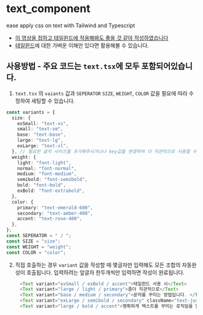 # text_component

ease apply css on text with Tailwind and Typescript

- [이 영상을 접하고 테일윈드에 적용해봐도 좋을 것 같아 작성하였습니다](https://www.youtube.com/watch?v=b1NEj8HG1yU&t=382s&ab_channel=mewtru)
- [테일윈드](https://tailwindcss.com/)에 대한 가벼운 이해만 있다면 활용해볼 수 있습니다.

## 사용방법 - 주요 코드는 `text.tsx`에 모두 포함되어있습니다.

1. `text.tsx` 의 `vaiants` 값과 `SEPERATOR` `SIZE`, `WEIGHT`, `COLOR` 값을 필요에 따라 수정하여 세팅할 수 있습니다.

```typescript
const variants = {
  size: {
    exSmall: "text-xs",
    small: "text-sm",
    base: "text-base",
    large: "text-lg",
    exLarge: "text-xl",
  }, // 필요한 글자 사이즈를 추가해주시거나나 key값을 변경하여 더 직관적으로 사용할 수 있습니다.
  weight: {
    light: "font-light",
    normal: "font-normal",
    medium: "font-medium",
    semibold: "font-semibold",
    bold: "font-bold",
    exBold: "font-extrabold",
  },
  color: {
    primary: "text-emerald-600",
    secondary: "text-amber-400",
    accent: "text-rose-400",
  },
};
const SEPERATOR = " / ";
const SIZE = "size";
const WEIGHT = "weight";
const COLOR = "color";
```

2. 직접 호출하는 경우 `variant` 값을 작성할 때 몇글자만 입력해도 모든 조합의 자동완성이 호출됩니다. 입력하려는 앞글자 한두개씩만 입력하면 작성이 완료됩니다.

```typescript
     <Text variant="exSmall / exBold / accent">테일윈드 사용 시</Text>
     <Text variant="large / light / primary">좀더 직관적으로</Text>
     <Text variant="base / medium / secondary">문자를 꾸미는 방법입니다. </Text>
     <Text variant="exLarge / semibold / secondary" className="text-justify">타입스크립트 덕분에 자동완성 되는 부분이 인상적이었고</Text>
     <Text variant="large / bold / accent">명확하게 텍스트를 꾸미는 로직임을 알 수 있어 좋았습니다.</Text>
```
